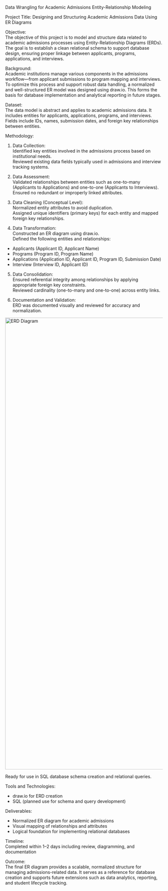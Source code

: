 Data Wrangling for Academic Admissions Entity-Relationship Modeling

Project Title: Designing and Structuring Academic Admissions Data Using ER Diagrams

Objective:  
The objective of this project is to model and structure data related to academic admissions processes using Entity-Relationship Diagrams (ERDs). The goal is to establish a clean relational schema to support database design, ensuring proper linkage between applicants, programs, applications, and interviews.

Background:  
Academic institutions manage various components in the admissions workflow—from applicant submissions to program mapping and interviews. To optimize this process and support robust data handling, a normalized and well-structured ER model was designed using draw.io. This forms the basis for database implementation and analytical reporting in future stages.

Dataset:  
The data model is abstract and applies to academic admissions data. It includes entities for applicants, applications, programs, and interviews. Fields include IDs, names, submission dates, and foreign key relationships between entities.

Methodology:

1. Data Collection:  
Identified key entities involved in the admissions process based on institutional needs.  
Reviewed existing data fields typically used in admissions and interview tracking systems.

2. Data Assessment:  
Validated relationships between entities such as one-to-many (Applicants to Applications) and one-to-one (Applicants to Interviews).  
Ensured no redundant or improperly linked attributes.

3. Data Cleaning (Conceptual Level):  
Normalized entity attributes to avoid duplication.  
Assigned unique identifiers (primary keys) for each entity and mapped foreign key relationships.

4. Data Transformation:  
Constructed an ER diagram using draw.io.  
Defined the following entities and relationships:
- Applicants (Applicant ID, Applicant Name)
- Programs (Program ID, Program Name)
- Applications (Application ID, Applicant ID, Program ID, Submission Date)
- Interview (Interview ID, Applicant ID)

5. Data Consolidation:  
Ensured referential integrity among relationships by applying appropriate foreign key constraints.  
Reviewed cardinality (one-to-many and one-to-one) across entity links.

6. Documentation and Validation:  
ERD was documented visually and reviewed for accuracy and normalization.
<img width="1440" alt="ERD Diagram" src="https://github.com/user-attachments/assets/04915751-1a35-46d7-acca-5bc4a4fff794" />

Ready for use in SQL database schema creation and relational queries.

Tools and Technologies:  
- draw.io for ERD creation  
- SQL (planned use for schema and query development)

Deliverables:  
- Normalized ER diagram for academic admissions  
- Visual mapping of relationships and attributes  
- Logical foundation for implementing relational databases

Timeline:  
Completed within 1–2 days including review, diagramming, and documentation

Outcome:  
The final ER diagram provides a scalable, normalized structure for managing admissions-related data. It serves as a reference for database creation and supports future extensions such as data analytics, reporting, and student lifecycle tracking.
